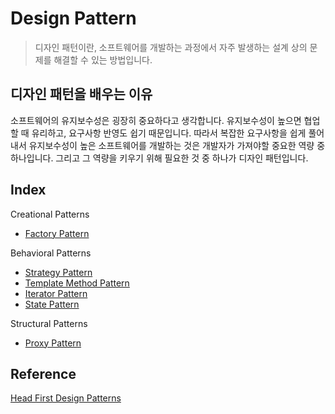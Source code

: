 # Design Pattern

> 디자인 패턴이란, 소프트웨어를 개발하는 과정에서 자주 발생하는 설계 상의 문제를 해결할 수 있는 방법입니다.


## 디자인 패턴을 배우는 이유

소프트웨어의 유지보수성은 굉장히 중요하다고 생각합니다. 유지보수성이 높으면 협업할 때 유리하고, 요구사항 반영도 쉽기 때문입니다. 따라서 복잡한 요구사항을 쉽게 풀어내서 유지보수성이 높은 소프트웨어를 개발하는 것은 개발자가 가져야할 중요한 역량 중 하나입니다. 그리고 그 역량을 키우기 위해 필요한 것 중 하나가 디자인 패턴입니다.


## Index

Creational Patterns
- [Factory Pattern](./Factory%20Pattern.md)

Behavioral Patterns
- [Strategy Pattern](./Strategy%20Pattern.md)
- [Template Method Pattern](./template%20method-pattern.md)
- [Iterator Pattern](./iterator-pattern.md)
- [State Pattern](./state-pattern.md)

Structural Patterns
- [Proxy Pattern](./proxy-pattern.md)


## Reference

[Head First Design Patterns](https://www.aladin.co.kr/shop/wproduct.aspx?ItemId=582754)